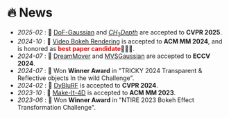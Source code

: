 # 🔥 News
<!-- 加点表情包,直接复制图片即可  https://github.com/guodongxiaren/README/blob/master/emoji.md?tdsourcetag=s_pcqq_aiomsg -->
- *2025-02* : 🎉 [DoF-Gaussian](https://dof-gaussian.github.io/) and [$CH_3Depth$](https://leoshen917.github.io/) are accepted to **CVPR 2025**.
- *2024-10* : 🎉 [Video Bokeh Rendering](https://dlnext.acm.org/doi/10.1145/3664647.3680629) is accepted to **ACM MM 2024**, and is honored as **<font color=red>best paper candidate</font>**🚀🚀🚀.
- *2024-07* : 🎉 [DreamMover](https://dreamm0ver.github.io/) and [MVSGaussian](https://mvsgaussian.github.io/) are accepted to **ECCV 2024**.
- *2024-07* : 🎉  Won **Winner Award** in "TRICKY 2024 Transparent & Reflective objects In the wild Challenge".
- *2024-02* : 🎉 [DyBluRF](https://github.com/huiqiang-sun/DyBluRF) is accepted to **CVPR 2024**.
- *2023-10* : 🎉 [Make-It-4D](https://github.com/leoShen917/Make-It-4D) is accepted to **ACM MM 2023**.
- *2023-06* : 🎉 Won **Winner Award** in "NTIRE 2023 Bokeh Effect Transformation Challenge".